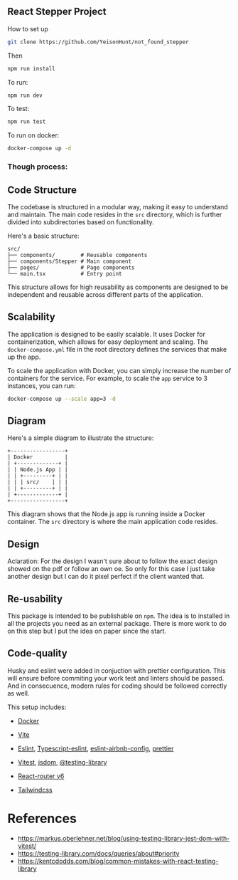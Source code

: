 ## React Stepper Project

How to set up

```sh
git clone https://github.com/YeisonHunt/not_found_stepper
```
Then

```sh
npm run install
```

To run:

```sh
npm run dev
```

To test:

``` sh
npm run test
```


To run on docker:

```sh
docker-compose up -d
```


### Though process:


## Code Structure

The codebase is structured in a modular way, making it easy to understand and maintain. The main code resides in the `src` directory, which is further divided into subdirectories based on functionality. 

Here's a basic structure:

```
src/
├── components/        # Reusable components
├── components/Stepper # Main component
├── pages/             # Page components
└── main.tsx           # Entry point
```

This structure allows for high reusability as components are designed to be independent and reusable across different parts of the application.

## Scalability

The application is designed to be easily scalable. It uses Docker for containerization, which allows for easy deployment and scaling. The `docker-compose.yml` file in the root directory defines the services that make up the app. 

To scale the application with Docker, you can simply increase the number of containers for the service. For example, to scale the `app` service to 3 instances, you can run:

```sh
docker-compose up --scale app=3 -d
```

## Diagram

Here's a simple diagram to illustrate the structure:

```
+-----------------+
| Docker          |
| +-------------+ |
| | Node.js App | |
| | +---------+ | |
| | | src/    | | |
| | +---------+ | |
| +-------------+ |
+-----------------+
```

This diagram shows that the Node.js app is running inside a Docker container. The `src` directory is where the main application code resides.



## Design

Aclaration: For the design I wasn't sure about to follow the exact design showed on the pdf or follow an own oe. So only for this case I just take another design but I can do it pixel perfect if the client wanted that. 

## Re-usability

This package is intended to be publishable on `npm`. The idea is to installed in all the projects you need as an external package. There is more work to do on this step but I put the idea on paper since the start.

## Code-quality

Husky and eslint were added in conjuction with prettier configuration. 
This will ensure before commiting your work test and linters should be passed.
And in consecuence, modern rules for coding should be followed correctly as well.


This setup includes:

* [Docker](https://www.docker.com/)
* [Vite](https://vitejs.dev/)
* [Eslint](https://eslint.org/), [Typescript-eslint](https://typescript-eslint.io/), [eslint-airbnb-config](https://github.com/airbnb/javascript), [prettier](https://prettier.io/)
* [Vitest](https://vitest.dev/), [jsdom](https://github.com/jsdom/jsdom), [@testing-library](https://testing-library.com/)
* [React-router v6](https://reactrouter.com/en/main)

* [Tailwindcss](https://tailwindcss.com)




# References

* https://markus.oberlehner.net/blog/using-testing-library-jest-dom-with-vitest/
* https://testing-library.com/docs/queries/about#priority
* https://kentcdodds.com/blog/common-mistakes-with-react-testing-library

